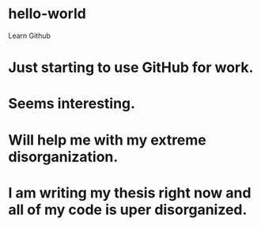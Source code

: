 # hello-world
Learn Github

# Just starting to use GitHub for work.
# Seems interesting.
# Will help me with my extreme disorganization. 
# I am writing my thesis right now and all of my code is uper disorganized. 
